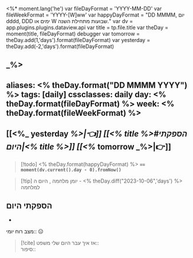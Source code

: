 <%*
moment.lang('he')
var fileDayFormat = 'YYYY-MM-DD'
var fileWeekFormat = 'YYYY-[W]ww' 
var happyDayFormat = "DD MMMM, יום dddd, DDD ימים או W שבועות מתחילת השנה."
var dv = app.plugins.plugins.dataview.api
var title = tp.file.title
var theDay = moment(title, fileDayFormat)
debugger
var tomorrow  = theDay.add(1,'days').format(fileDayFormat)
var yesterday  = theDay.add(-2,'days').format(fileDayFormat)

_%>
---
aliases: <% theDay.format("DD MMMM YYYY") %>
tags: [daily]
cssclasses: daily
day: <% theDay.format(fileDayFormat) %>
week: <% theDay.format(fileWeekFormat) %>
---

## [[<%_ yesterday _%>|👈]] [[<% title %>#הספקתי היום|<% title %>]] [[<%_ tomorrow _%>|👉]]

> [!todo]  <% theDay.format(happyDayFormat) %> **`== moment(dv.current().day - 0).fromNow()`**

> [!tip]  יומן מלחמה , היום ה - <% theDay.diff("2023-10-06",'days') %> למלחמה

## הספקתי היום 
- 

מצב רוח יומי:: 😑

> [!cite] אז איך עבר היום שלי 
משפט::  
סיפור::




